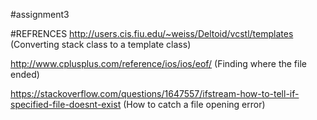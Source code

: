 #assignment3

#REFRENCES
http://users.cis.fiu.edu/~weiss/Deltoid/vcstl/templates (Converting stack class to a template class)

http://www.cplusplus.com/reference/ios/ios/eof/ (Finding where the file ended)

https://stackoverflow.com/questions/1647557/ifstream-how-to-tell-if-specified-file-doesnt-exist (How to catch a file opening error)
